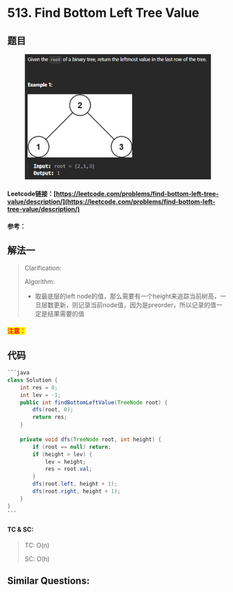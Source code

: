 # 513. Find Bottom Left Tree Value

## 题目

<figure><img src="../../.gitbook/assets/image (5) (1) (1) (1).png" alt=""><figcaption></figcaption></figure>

#### Leetcode链接：[https://leetcode.com/problems/find-bottom-left-tree-value/description/](https://leetcode.com/problems/find-bottom-left-tree-value/description/)

#### 参考：

## 解法一

> Clarification:&#x20;
>
> Algorithm:&#x20;
>
> * 取最底层的left node的值，那么需要有一个height来追踪当前树高，一旦层数更新，则记录当前node值，因为是preorder，所以记录的值一定是结果需要的值

#### <mark style="color:red;">注意：</mark>

## 代码

````java
```java
class Solution {
    int res = 0;
    int lev = -1;
    public int findBottomLeftValue(TreeNode root) {
        dfs(root, 0);
        return res;
    }

    private void dfs(TreeNode root, int height) {
        if (root == null) return;
        if (height > lev) {
            lev = height;
            res = root.val;
        }
        dfs(root.left, height + 1);
        dfs(root.right, height + 1);
    }
}
```
````

#### TC & SC:&#x20;

> TC: O(n)
>
> SC: O(h)

## **Similar Questions:**&#x20;
